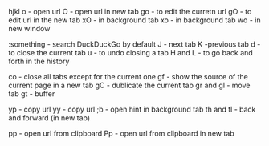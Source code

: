 hjkl
o - open url
O - open url in new tab
go - to edit the curretn url
gO - to edit url in the new tab
xO - in background tab
xo - in background tab
wo - in new window

:something - search DuckDuckGo by default
J - next tab
K -previous tab
<Alt num>
d - to close the current tab
u - to undo closing a tab
H and L - to go back and forth in the history

co - close all tabs except for the current one
gf - show the source of the current page in a new tab
gC - dublicate the current tab
gr and gl - move tab
gt - buffer

yp - copy url
yy - copy url
;b - open hint in background tab
th and tl - back and forward (in new tab)

pp - open url from clipboard
Pp - open url from clipboard in new tab
